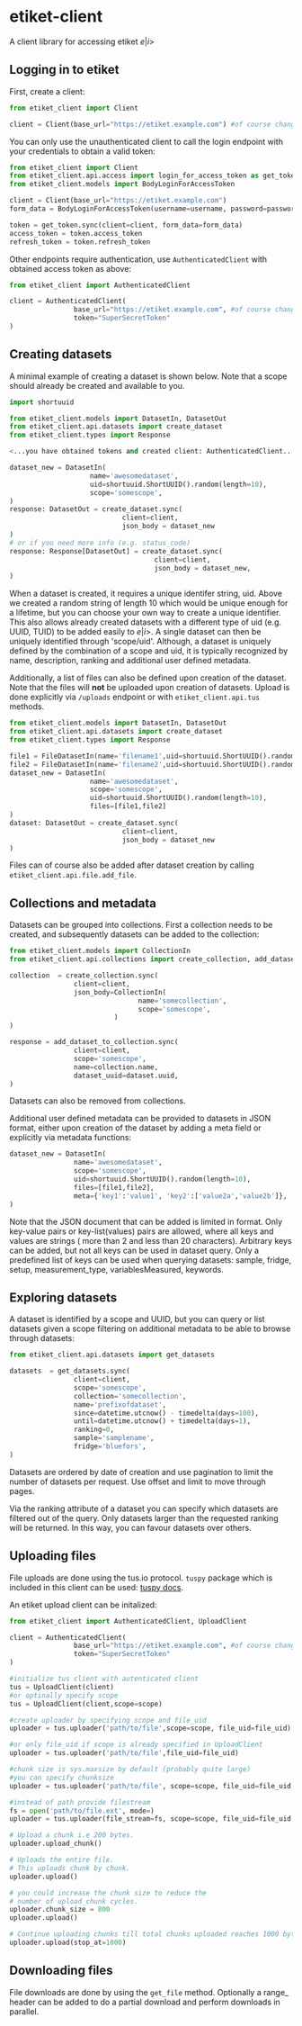 # etiket-client

A client library for accessing etiket  $e|i>$ 

## Logging in to etiket

First, create a client:

```python
from etiket_client import Client

client = Client(base_url="https://etiket.example.com") #of course change base_url
```

You can only use the unauthenticated client to call the login endpoint with your credentials to obtain a valid token:

```python
from etiket_client import Client
from etiket_client.api.access import login_for_access_token as get_token
from etiket_client.models import BodyLoginForAccessToken

client = Client(base_url="https://etiket.example.com")
form_data = BodyLoginForAccessToken(username=username, password=password)

token = get_token.sync(client=client, form_data=form_data)
access_token = token.access_token
refresh_token = token.refresh_token
```

Other endpoints require authentication, use `AuthenticatedClient` with obtained access token as above:

```python
from etiket_client import AuthenticatedClient

client = AuthenticatedClient(
                base_url="https://etiket.example.com", #of course change base_url
                token="SuperSecretToken"
)
```

## Creating datasets

A minimal example of creating a dataset is shown below. Note that a scope should already be created and available to you. 

```python
import shortuuid

from etiket_client.models import DatasetIn, DatasetOut
from etiket_client.api.datasets import create_dataset
from etiket_client.types import Response

<...you have obtained tokens and created client: AuthenticatedClient...>

dataset_new = DatasetIn(
                    name='awesomedataset',
                    uid=shortuuid.ShortUUID().random(length=10),
                    scope='somescope',
)
response: DatasetOut = create_dataset.sync(
                            client=client, 
                            json_body = dataset_new
)
# or if you need more info (e.g. status_code)
response: Response[DatasetOut] = create_dataset.sync(
                                    client=client,
                                    json_body = dataset_new,
)
```

When a dataset is created, it requires a unique identifer string, uid. Above we created a random string of length 10 which would be unique enough for a lifetime, but you can choose your own way to create a unique identifier. This also allows already created datasets with a different type of uid (e.g. UUID, TUID) to be added easily to $e|i>$.  A single dataset can then be uniquely identified through 'scope/uid'. Although, a dataset is uniquely defined by the combination of a scope and uid, it is typically recognized by name, description, ranking and additional user defined metadata. 

Additionally, a list of files can also be defined upon creation of the dataset. Note that the files will **not** be uploaded upon creation of datasets. Upload is done explicitly via `/uploads` endpoint or with `etiket_client.api.tus` methods.   

```python
from etiket_client.models import DatasetIn, DatasetOut
from etiket_client.api.datasets import create_dataset
from etiket_client.types import Response

file1 = FileDatasetIn(name='filename1',uid=shortuuid.ShortUUID().random(length=10))
file2 = FileDatasetIn(name='filename2',uid=shortuuid.ShortUUID().random(length=10))
dataset_new = DatasetIn(
                    name='awesomedataset', 
                    scope='somescope',
                    uid=shortuuid.ShortUUID().random(length=10),
                    files=[file1,file2]
)
dataset: DatasetOut = create_dataset.sync(
                            client=client,
                            json_body = dataset_new
)
```

Files can of course also be added after dataset creation by calling `etiket_client.api.file.add_file`. 

## Collections and metadata

Datasets can be grouped into collections. First a collection needs to be created, and subsequently datasets can be added to the collection:

```python
from etiket_client.models import CollectionIn
from etiket_client.api.collections import create_collection, add_dataset_to_collection

collection  = create_collection.sync(
                client=client,
                json_body=CollectionIn(
                                name='somecollection',
                                scope='somescope',
                          )            
)

response = add_dataset_to_collection.sync(
                client=client,
                scope='somescope',
                name=collection.name,
                dataset_uuid=dataset.uuid,
)
```

Datasets can also be removed from collections. 

Additional user defined metadata can be provided to datasets in JSON format, either upon creation of the dataset by adding a meta field or explicitly via metadata functions:

```python
dataset_new = DatasetIn(
                name='awesomedataset',
                scope='somescope',
                uid=shortuuid.ShortUUID().random(length=10),
                files=[file1,file2],
                meta={'key1':'value1', 'key2':['value2a','value2b']},
)
```

Note that the JSON document that can be added is limited in format. Only key-value pairs or key-list(values) pairs are allowed, where all keys and values are strings ( more than 2 and less than  20 characters). Arbitrary keys can be added, but not all keys can be used in dataset query. Only a predefined list of keys can be used when  querying datasets: sample, fridge, setup, measurement_type, variablesMeasured, keywords. 

## Exploring datasets

A dataset is identified by a scope and UUID, but you can query or list datasets given a scope filtering on additional metadata to be able to browse through datasets:

```python
from etiket_client.api.datasets import get_datasets

datasets  = get_datasets.sync(
                client=client,
                scope='somescope',
                collection='somecollection',
                name='prefixofdataset',
                since=datetime.utcnow() - timedelta(days=100),
                until=datetime.utcnow() + timedelta(days=1),
                ranking=0,
                sample='samplename',
                fridge='bluefors',                
)
```

Datasets are ordered by date of creation and use pagination to limit the number of datasets per request. Use offset and limit to move through pages.

Via the ranking attribute of a dataset you can specify which datasets are filtered out of the query. Only datasets larger than the requested ranking will be returned. In this way, you can favour datasets over others. 

## Uploading files

File uploads are done using the tus.io protocol. `tuspy` package which is included in this client can be used: [tuspy docs](https://tus-py-client.readthedocs.io/en/latest/).

An etiket upload client can be initalized:

```python
from etiket_client import AuthenticatedClient, UploadClient

client = AuthenticatedClient(
                base_url="https://etiket.example.com", #of course change base_url
                token="SuperSecretToken"
)

#initialize tus client with autenticated client
tus = UploadClient(client)
#or optinally specify scope
tus = UploadClient(client,scope=scope)

#create uploader by specifying scope and file_uid
uploader = tus.uploader('path/to/file',scope=scope, file_uid=file_uid)

#or only file_uid if scope is already specified in UploadClient
uploader = tus.uploader('path/to/file',file_uid=file_uid)

#chunk size is sys.maxsize by default (probably quite large)
#you can specify chunksize
uploader = tus.uploader('path/to/file', scope=scope, file_uid=file_uid, chunk_size=1024)

#instead of path provide filestream
fs = open('path/to/file.ext', mode=)
uploader = tus.uploader(file_stream=fs, scope=scope, file_uid=file_uid, chunk_size=200)

# Upload a chunk i.e 200 bytes.
uploader.upload_chunk()

# Uploads the entire file.
# This uploads chunk by chunk.
uploader.upload()

# you could increase the chunk size to reduce the
# number of upload_chunk cycles.
uploader.chunk_size = 800
uploader.upload()

# Continue uploading chunks till total chunks uploaded reaches 1000 bytes.
uploader.upload(stop_at=1000)
```


## Downloading files

File downloads are done by using the ```get_file``` method. Optionally a range_ header can be added to do a partial download and perform downloads in parallel.
